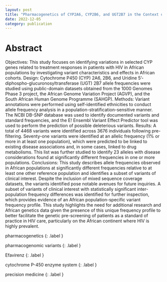 ```yaml
---
layout: post
title: "Pharmacogenetics of CYP2A6, CYP2B6, and UGT2B7 in the Context of HIV Treatments in African Populations"
date: 2022-12-05
category: publication
---
```


# Abstract

Objectives: This study focuses on identifying variations in selected CYP genes related to treatment responses in patients with HIV in African populations by investigating variant characteristics and effects in African cohorts. Design: Cytochrome P450 (CYP) 2A6, 2B6, and Uridine 5’-diphospho-glucuronosyltransferase (UGT) 2B7 allele frequencies were studied using public-domain datasets obtained from the 1000 Genomes Phase 3 project, the African Genome Variation Project (AGVP), and the South African Human Genome Programme (SAHGP). Methods: Variant annotations were performed using self-identified ethnicities to conduct allele frequency analysis in a population-stratification-sensitive manner. The NCBI DB-SNP database was used to identify documented variants and standard frequencies, and the E! Ensembl Variant Effect Predictor tool was used to perform the prediction of possible deleterious variants. Results: A total of 4468 variants were identified across 3676 individuals following pre-filtering. Seventy-one variants were identified at an allelic frequency (1% or more in at least one population), which were predicted to be linked to existing disease associations and, in some cases, linked to drug metabolisms. This list was further studied to identify 23 alleles with disease considerations found at significantly different frequencies in one or more populations. Conclusions: This study describes allele frequencies observed in African populations at significantly different frequencies relative to at least one other reference population and identifies a subset of variants of clinical interest. Despite the inclusion of mixed sequence coverage datasets, the variants identified pose notable avenues for future inquiries. A subset of variants of clinical interest with statistically significant inter-population frequency differences was identified for further inspection, which provides evidence of an African population-specific variant frequency profile. This study highlights the need for additional research and African genetics data given the presence of this unique frequency profile to better facilitate the genetic pre-screening of patients as a standard of practice in HIV care, particularly on the African continent where HIV is highly prevalent.

pharmacogenetics
{: .label }

pharmacogenomic variants
{: .label }

Efavirenz
{: .label }

cytochrome P-450 enzyme system
{: .label }

precision medicine
{: .label }

<!--end sample-->
